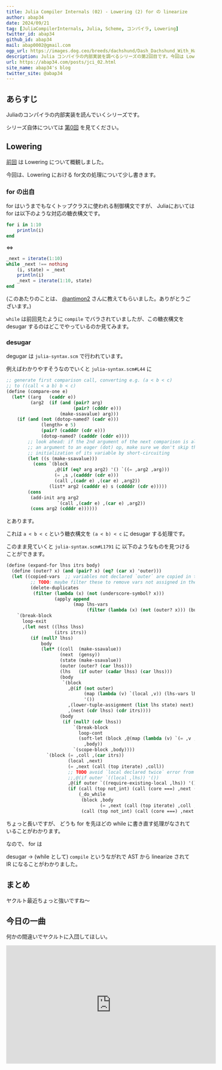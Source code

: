 ```yaml
---
title: Julia Compiler Internals (02) - Lowering (2) for の linearize
author: abap34
date: 2024/09/21
tag: [JuliaCompilerInternals, Julia, Scheme, コンパイラ, Lowering]
twitter_id: abap34
github_id: abap34
mail: abap0002@gmail.com
ogp_url: https://images.dog.ceo/breeds/dachshund/Dash_Dachshund_With_Hat.jpg
description: Julia コンパイラの内部実装を調べるシリーズの第2回目です。今回は Lowering における for文の処理について少し書きます。
url: https://abap34.com/posts/jci_02.html
site_name: abap34's blog
twitter_site: @abap34
---
```


## あらすじ

Juliaのコンパイラの内部実装を読んでいくシリーズです。

シリーズ自体については [第0回](https://abap34.com/posts/jci_00.html) を見てください。

## Lowering

[前回](https://abap34.com/posts/jc2_00.html) は Lowering について概観しました。

今回は、Lowering における for文の処理について少し書きます。

### for の出自

for はいうまでもなくトップクラスに使われる制御構文ですが、 Juliaにおいては for は以下のような対応の糖衣構文です。

```julia
for i in 1:10
    println(i)
end
```

$\Leftrightarrow$

```julia
_next = iterate(1:10)
while _next !== nothing
    (i, state) = _next
    println(i)
    _next = iterate(1:10, state)
end
```

(このあたりのことは、 [@antimon2](https://x.com/antimon2) さんに教えてもらいました。ありがとうございます。)


`while` は前回見たように `compile` でバラされていましたが、この糖衣構文を desugar するのはどこでやっているのか見てみます。

### desugar

degugar は `julia-syntax.scm` で行われています。

例えばわかりやすそうなのでいくと `julia-syntax.scm#L44` に

```scheme
;; generate first comparison call, converting e.g. (a < b < c)
;; to ((call < a b) b < c)
(define (compare-one e)
  (let* ((arg   (caddr e))
         (arg2  (if (and (pair? arg)
                         (pair? (cdddr e)))
                    (make-ssavalue) arg)))
    (if (and (not (dotop-named? (cadr e)))
             (length> e 5)
             (pair? (cadddr (cdr e)))
             (dotop-named? (cadddr (cddr e))))
        ;; look ahead: if the 2nd argument of the next comparison is also
        ;; an argument to an eager (dot) op, make sure we don't skip the
        ;; initialization of its variable by short-circuiting
        (let ((s (make-ssavalue)))
          (cons `(block
                  ,@(if (eq? arg arg2) '() `((= ,arg2 ,arg)))
                  (= ,s ,(cadddr (cdr e)))
                  (call ,(cadr e) ,(car e) ,arg2))
                (list* arg2 (cadddr e) s (cddddr (cdr e)))))
        (cons
         (add-init arg arg2
                   `(call ,(cadr e) ,(car e) ,arg2))
         (cons arg2 (cdddr e))))))
```

とあります。

これは `a < b < c` という糖衣構文を `(a < b) < c` に desugar する処理です。

このまま見ていくと `julia-syntax.scm#L1791` に 以下のようなものを見つけることができます。


```scheme
(define (expand-for lhss itrs body)
  (define (outer? x) (and (pair? x) (eq? (car x) 'outer)))
  (let ((copied-vars  ;; variables not declared `outer` are copied in the innermost loop
         ;; TODO: maybe filter these to remove vars not assigned in the loop
         (delete-duplicates
          (filter (lambda (x) (not (underscore-symbol? x)))
                  (apply append
                         (map lhs-vars
                              (filter (lambda (x) (not (outer? x))) (butlast lhss))))))))
    `(break-block
      loop-exit
      ,(let nest ((lhss lhss)
                  (itrs itrs))
         (if (null? lhss)
             body
             (let* ((coll  (make-ssavalue))
                    (next  (gensy))
                    (state (make-ssavalue))
                    (outer (outer? (car lhss)))
                    (lhs   (if outer (cadar lhss) (car lhss)))
                    (body
                     `(block
                       ,@(if (not outer)
                             (map (lambda (v) `(local ,v)) (lhs-vars lhs))
                             '())
                       ,(lower-tuple-assignment (list lhs state) next)
                       ,(nest (cdr lhss) (cdr itrs))))
                    (body
                     (if (null? (cdr lhss))
                         `(break-block
                           loop-cont
                           (soft-let (block ,@(map (lambda (v) `(= ,v ,v)) copied-vars))
                             ,body))
                         `(scope-block ,body))))
               `(block (= ,coll ,(car itrs))
                       (local ,next)
                       (= ,next (call (top iterate) ,coll))
                       ;; TODO avoid `local declared twice` error from this
                       ;;,@(if outer `((local ,lhs)) '())
                       ,@(if outer `((require-existing-local ,lhs)) '())
                       (if (call (top not_int) (call (core ===) ,next (null)))
                           (_do_while
                            (block ,body
                                   (= ,next (call (top iterate) ,coll ,state)))
                            (call (top not_int) (call (core ===) ,next (null))))))))))))
```

ちょっと長いですが、 どうも for を先ほどの while に書き直す処理がなされていることがわかります。

なので、 for は

desugar → (while として) `compile` というながれで AST から linearize されて IR になることがわかりました。


## まとめ

ヤクルト最近ちょっと強いですね〜

## 今日の一曲

何かの間違いでヤクルトに入団してほしい。



<iframe width="560" height="315" src="https://www.youtube.com/embed/BtH57Tku3qY?si=aMpxcnxTpfFvwmbf" title="YouTube video player" frameborder="0" allow="accelerometer; autoplay; clipboard-write; encrypted-media; gyroscope; picture-in-picture; web-share" referrerpolicy="strict-origin-when-cross-origin" allowfullscreen></iframe>
